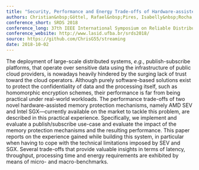 ```yaml
---
title: "Security, Performance and Energy Trade-offs of Hardware-assisted Memory Protection Mechanisms"
authors: Christian&nbsp;Göttel, Rafael&nbsp;Pires, Isabelly&nbsp;Rocha, Sébastien&nbsp;Vaucher, Pascal&nbsp;Felber, Marcelo&nbsp;Pasin, Valerio&nbsp;Schiavoni
conference_short: SRDS 2018
conference_long: 37th IEEE International Symposium on Reliable Distributed Systems, Salvador, Brazil, 2018
conference_website: http://www.lasid.ufba.br/srds2018/
source: https://github.com/ChrisG55/streaming
date: 2018-10-02
---
```

The deployment of large-scale distributed systems, *e.g.*, publish-subscribe platforms, that operate over sensitive data using the infrastructure of public cloud providers, is nowadays heavily hindered by the surging lack of trust toward the cloud operators.
Although purely software-based solutions exist to protect the confidentiality of data and the processing itself, such as homomorphic encryption schemes, their performance is far from being practical under real-world workloads.
The performance trade-offs of two novel hardware-assisted memory protection mechanisms, namely AMD SEV and Intel SGX&mdash;currently available on the market to tackle this problem, are described in this practical experience.
Specifically, we implement and evaluate a publish/subscribe use-case and evaluate the impact of the memory protection mechanisms and the resulting performance.
This paper reports on the experience gained while building this system, in particular when having to cope with the technical limitations imposed by SEV and SGX.
Several trade-offs that provide valuable insights in terms of latency, throughput, processing time and energy requirements are exhibited by means of micro- and macro-benchmarks.
